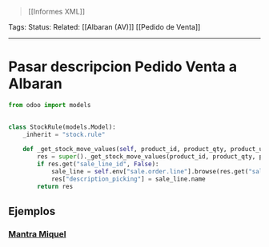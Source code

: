> [[Informes XML]]

Tags: 
Status: 
Related: [[Albaran (AV)]] [[Pedido de Venta]]

___

# Pasar descripcion Pedido Venta a Albaran

```python
from odoo import models  
  

class StockRule(models.Model):  
    _inherit = "stock.rule"  
  
    def _get_stock_move_values(self, product_id, product_qty, product_uom, location_id, name, origin, company_id, values):  
        res = super()._get_stock_move_values(product_id, product_qty, product_uom, location_id, name, origin, company_id, values)  
        if res.get("sale_line_id", False):  
            sale_line = self.env["sale.order.line"].browse(res.get("sale_line_id"))  
            res["description_picking"] = sale_line.name  
        return res
```

## Ejemplos

### [Mantra Miquel](https://github.com/puntsistemes/mantra-iluminacion_odoo/commit/758ebd8c6502360aac4eecd29db744522cbbc864)